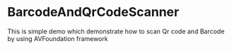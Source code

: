 # BarcodeAndQrCodeScanner
This is simple demo which demonstrate how to scan Qr code and Barcode by using AVFoundation framework
